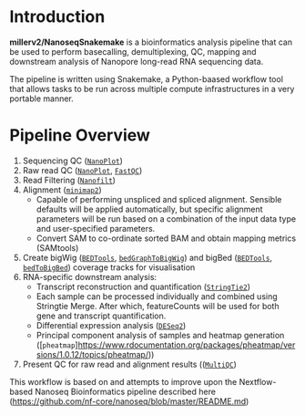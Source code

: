 # Introduction
**millerv2/NanoseqSnakemake** is a bioinformatics analysis pipeline that can be used to perform basecalling, demultiplexing, QC, mapping and downstream analysis of Nanopore long-read RNA sequencing data.

The pipeline is written using Snakemake, a Python-baased workflow tool that allows tasks to be run across multiple compute infrastructures in a very portable manner.

# Pipeline Overview
1. Sequencing QC ([`NanoPlot`](https://github.com/wdecoster/NanoPlot))
2. Raw read QC ([`NanoPlot`](https://github.com/wdecoster/NanoPlot), [`FastQC`](http://www.bioinformatics.babraham.ac.uk/projects/fastqc/))
3. Read Filtering ([`Nanofilt`](https://github.com/wdecoster/nanofilt))
4. Alignment ([`minimap2`](https://github.com/lh3/minimap2))
    * Capable of performing unspliced and spliced alignment. Sensible defaults will be applied automatically, but specific alignment parameters will be run based on a combination of the input data type and user-specified parameters.
    * Convert SAM to co-ordinate sorted BAM and obtain mapping metrics (SAMtools)
5. Create bigWig ([`BEDTools`](https://github.com/arq5x/bedtools2/), [`bedGraphToBigWig`](http://hgdownload.soe.ucsc.edu/admin/exe/)) and bigBed ([`BEDTools`](https://github.com/arq5x/bedtools2/), [`bedToBigBed`](http://hgdownload.soe.ucsc.edu/admin/exe/)) coverage tracks for visualisation
6. RNA-specific downstream analysis:
    * Transcript reconstruction and quantification ([`StringTie2`](https://ccb.jhu.edu/software/stringtie/))
    * Each sample can be processed individually and combined using Stringtie Merge. After which, featureCounts will be used for both gene and transcript      quantification.
    * Differential expression analysis ([`DESeq2`](https://bioconductor.org/packages/release/bioc/html/DESeq2.html))
    * Principal component analysis of samples and heatmap generation ([`pheatmap`]https://www.rdocumentation.org/packages/pheatmap/versions/1.0.12/topics/pheatmap/))
7. Present QC for raw read and alignment results (([`MultiQC`](https://multiqc.info/docs/))

This workflow is based on and attempts to improve upon the Nextflow-based Nanoseq Bioinformatics pipeline described here (https://github.com/nf-core/nanoseq/blob/master/README.md) 

